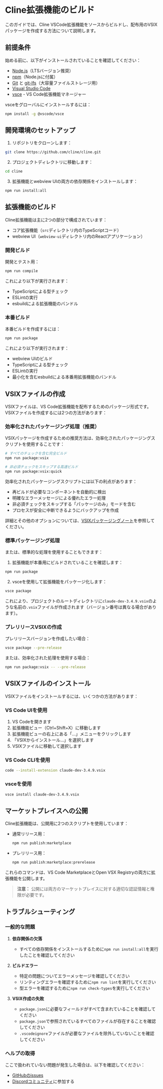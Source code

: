 # Cline拡張機能のビルド

このガイドでは、Cline VSCode拡張機能をソースからビルドし、配布用のVSIXパッケージを作成する方法について説明します。

## 前提条件

始める前に、以下がインストールされていることを確認してください：

- [Node.js](https://nodejs.org/)（LTSバージョン推奨）
- [npm](https://www.npmjs.com/)（Node.jsに付属）
- [Git](https://git-scm.com/) と [git-lfs](https://git-lfs.com/)（大容量ファイルストレージ用）
- [Visual Studio Code](https://code.visualstudio.com/)
- [vsce](https://github.com/microsoft/vscode-vsce) - VS Code拡張機能マネージャー

vsceをグローバルにインストールするには：

```bash
npm install -g @vscode/vsce
```

## 開発環境のセットアップ

1. リポジトリをクローンします：

```bash
git clone https://github.com/cline/cline.git
```

2. プロジェクトディレクトリに移動します：

```bash
cd cline
```

3. 拡張機能とwebview UIの両方の依存関係をインストールします：

```bash
npm run install:all
```

## 拡張機能のビルド

Cline拡張機能は主に2つの部分で構成されています：
- コア拡張機能（`src`ディレクトリ内のTypeScriptコード）
- webview UI（`webview-ui`ディレクトリ内のReactアプリケーション）

### 開発ビルド

開発とテスト用：

```bash
npm run compile
```

これにより以下が実行されます：
- TypeScriptによる型チェック
- ESLintの実行
- esbuildによる拡張機能のバンドル

### 本番ビルド

本番ビルドを作成するには：

```bash
npm run package
```

これにより以下が実行されます：
- webview UIのビルド
- TypeScriptによる型チェック
- ESLintの実行
- 最小化を含むesbuildによる本番用拡張機能のバンドル

## VSIXファイルの作成

VSIXファイルは、VS Code拡張機能を配布するためのパッケージ形式です。VSIXファイルを作成するには2つの方法があります：

### 効率化されたパッケージング処理（推奨）

VSIXパッケージを作成するための推奨方法は、効率化されたパッケージングスクリプトを使用することです：

```bash
# すべてのチェックを含む完全ビルド
npm run package:vsix

# 非必須チェックをスキップする高速ビルド
npm run package:vsix:quick
```

効率化されたパッケージングスクリプトには以下の利点があります：
- 再ビルドが必要なコンポーネントを自動的に検出
- 明確なエラーメッセージによる優れたエラー処理
- 非必須チェックをスキップする「パッケージのみ」モードを含む
- プロセスが安全に中断できるようにバックアップを作成

詳細とその他のオプションについては、[VSIXパッケージングノート](./vsix-packaging-notes.md)を参照してください。

### 標準パッケージング処理

または、標準的な処理を使用することもできます：

1. 拡張機能が本番用にビルドされていることを確認します：

```bash
npm run package
```

2. vsceを使用して拡張機能をパッケージ化します：

```bash
vsce package
```

これにより、プロジェクトのルートディレクトリに`claude-dev-3.4.9.vsix`のような名前の`.vsix`ファイルが作成されます（バージョン番号は異なる場合があります）。

### プレリリースVSIXの作成

プレリリースバージョンを作成したい場合：

```bash
vsce package --pre-release
```

または、効率化された処理を使用する場合：

```bash
npm run package:vsix -- --pre-release
```

## VSIXファイルのインストール

VSIXファイルをインストールするには、いくつかの方法があります：

### VS Code UIを使用

1. VS Codeを開きます
2. 拡張機能ビュー（Ctrl+Shift+X）に移動します
3. 拡張機能ビューの右上にある「...」メニューをクリックします
4. 「VSIXからインストール...」を選択します
5. VSIXファイルに移動して選択します

### VS Code CLIを使用

```bash
code --install-extension claude-dev-3.4.9.vsix
```

### vsceを使用

```bash
vsce install claude-dev-3.4.9.vsix
```

## マーケットプレイスへの公開

Cline拡張機能は、公開用に2つのスクリプトを使用しています：

- 通常リリース用：
  ```bash
  npm run publish:marketplace
  ```

- プレリリース用：
  ```bash
  npm run publish:marketplace:prerelease
  ```

これらのコマンドは、VS Code MarketplaceとOpen VSX Registryの両方に拡張機能を公開します。

> **注意：** 公開には両方のマーケットプレイスに対する適切な認証情報と権限が必要です。

## トラブルシューティング

### 一般的な問題

1. **依存関係の欠落**
   - すべての依存関係をインストールするために`npm run install:all`を実行したことを確認してください

2. **ビルドエラー**
   - 特定の問題についてエラーメッセージを確認してください
   - リンティングエラーを確認するために`npm run lint`を実行してください
   - 型エラーを確認するために`npm run check-types`を実行してください

3. **VSIX作成の失敗**
   - `package.json`に必要なフィールドがすべて含まれていることを確認してください
   - `package.json`で参照されているすべてのファイルが存在することを確認してください
   - `.vscodeignore`ファイルが必要なファイルを除外していないことを確認してください

### ヘルプの取得

ここで扱われていない問題が発生した場合は、以下を確認してください：
- [GitHubのissues](https://github.com/cline/cline/issues)
- [Discordコミュニティ](https://discord.gg/cline)に参加する
